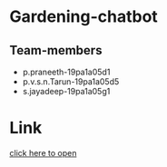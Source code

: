 # Gardening-chatbot
## Team-members
* p.praneeth-19pa1a05d1
* p.v.s.n.Tarun-19pa1a05d5
* s.jayadeep-19pa1a05g1
# Link
[click here to open](plantchatbot.herokuapp.com/)
